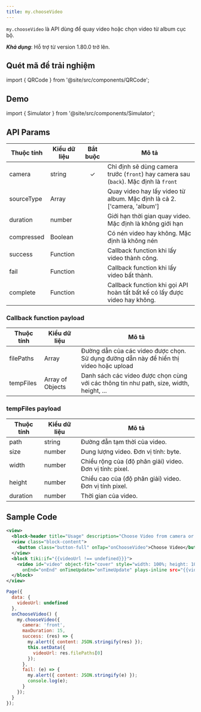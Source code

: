 ```yaml
---
title: my.chooseVideo
---
```


`my.chooseVideo` là API dùng để quay video hoặc chọn video từ album cục bộ.

**_Khả dụng_**: Hỗ trợ từ version 1.80.0 trở lên.

## Quét mã để trải nghiệm

import { QRCode } from '@site/src/components/QRCode';

<QRCode page="pages/api/choose-video/index" />

## Demo

import { Simulator } from '@site/src/components/Simulator';

<Simulator page="pages/api/choose-video/index" />

## API Params

| Thuộc tính | Kiểu dữ liệu | Bắt buộc | Mô tả                                                                                |
| ---------- | ------------ | :------: | ------------------------------------------------------------------------------------ |
| camera     | string       |    ✓     | Chỉ định sẽ dùng camera trước (`front`) hay camera sau (`back`). Mặc định là `front` |
| sourceType | Array        |          | Quay video hay lấy video từ album. Mặc định là cả 2. ['camera, 'album']              |
| duration   | number       |          | Giới hạn thời gian quay video. Mặc định là không giới hạn                            |
| compressed | Boolean      |          | Có nén video hay không. Mặc định là không nén                                        |
| success    | Function     |          | Callback function khi lấy video thành công.                                          |
| fail       | Function     |          | Callback function khi lấy video bất thành.                                           |
| complete   | Function     |          | Callback function khi gọi API hoàn tất bất kể có lấy được video hay không.           |

### Callback function payload

| Thuộc tính | Kiểu dữ liệu     | Mô tả                                                                                   |
| ---------- | ---------------- | --------------------------------------------------------------------------------------- |
| filePaths  | Array            | Đường dẫn của các video được chọn. Sử dụng đường dẫn này để hiển thị video hoặc upload  |
| tempFiles  | Array of Objects | Danh sách các video được chọn cùng với các thông tin như path, size, width, height, ... |

### tempFiles payload

| Thuộc tính | Kiểu dữ liệu | Mô tả                                                    |
| ---------- | ------------ | -------------------------------------------------------- |
| path       | string       | Đường đẫn tạm thời của video.                            |
| size       | number       | Dung lượng video. Đơn vị tính: byte.                     |
| width      | number       | Chiều rộng của (độ phân giải) video. Đơn vị tính: pixel. |
| height     | number       | Chiều cao của (độ phân giải) video. Đơn vị tính pixel.   |
| duration   | number       | Thời gian của video.                                     |

## Sample Code

```xml
<view>
  <block-header title="Usage" description="Choose Video from camera or albums" />
  <view class="block-content">
    <button class="button-full" onTap="onChooseVideo">Choose Video</button>
  </view>
  <block tiki:if="{{videoUrl !== undefined}}}">
    <video id="video" object-fit="cover" style="width: 100%; height: 100%;" onPlay="onPlay" onPause="onPause"
      onEnd="onEnd" onTimeUpdate="onTimeUpdate" plays-inline src="{{videoUrl}}" />
  </block>
</view>
```

```js
Page({
  data: {
    videoUrl: undefined
  },
  onChooseVideo() {
    my.chooseVideo({
      camera: 'front',
      maxDuration: 15,
      success: (res) => {
        my.alert({ content: JSON.stringify(res) });
        this.setData({
          videoUrl: res.filePaths[0]
        });
      },
      fail: (e) => {
        my.alert({ content: JSON.stringify(e) });
        console.log(e);
      }
    });
  }
});
```
